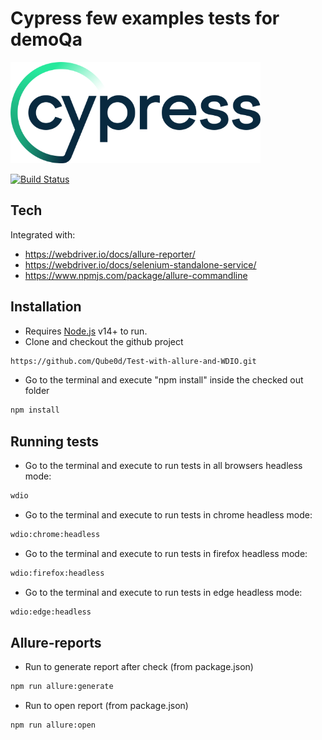 # Cypress few examples tests for demoQa

[![N|Solid](https://github.com/cypress-io/cypress/raw/develop/assets/cypress-logo-light.png)](https://nodesource.com/products/nsolid)

[![Build Status](https://travis-ci.org/joemccann/dillinger.svg?branch=master)](https://travis-ci.org/joemccann/dillinger)

## Tech

Integrated with:

- https://webdriver.io/docs/allure-reporter/
- https://webdriver.io/docs/selenium-standalone-service/
- https://www.npmjs.com/package/allure-commandline

## Installation

- Requires [Node.js](https://nodejs.org/) v14+ to run.
- Clone and checkout the github project

```sh
https://github.com/Qube0d/Test-with-allure-and-WDIO.git
```

- Go to the terminal and execute "npm install" inside the checked out folder

```sh
npm install
```

## Running tests

- Go to the terminal and execute to run tests in all browsers headless mode:

```sh
wdio
```

- Go to the terminal and execute to run tests in chrome headless mode:

```sh
wdio:chrome:headless
```

- Go to the terminal and execute to run tests in firefox headless mode:

```sh
wdio:firefox:headless
```

- Go to the terminal and execute to run tests in edge headless mode:

```sh
wdio:edge:headless
```

## Allure-reports

- Run to generate report after check (from package.json)

```sh
npm run allure:generate
```

- Run to open report (from package.json)

```sh
npm run allure:open
```
